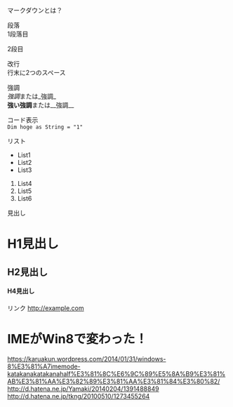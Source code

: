 マークダウンとは？

段落  
1段落目

2段目

改行  
行末に2つのスペース

強調  
*強調*または_強調_  
**強い強調**または__強調__  

コード表示  
`Dim hoge as String = "1" `   

リスト
* List1
* List2
* List3

1. List4
2. List5
3. List6

見出し  
# H1見出し 
## H2見出し 
#### H4見出し

リンク
<http://example.com>

# IMEがWin8で変わった！
https://karuakun.wordpress.com/2014/01/31/windows-8%E3%81%A7imemode-katakanakatakanahalf%E3%81%8C%E6%9C%89%E5%8A%B9%E3%81%AB%E3%81%AA%E3%82%89%E3%81%AA%E3%81%84%E3%80%82/  
http://d.hatena.ne.jp/Yamaki/20140204/1391488849  
http://d.hatena.ne.jp/tkng/20100510/1273455264  
